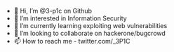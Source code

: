 - 👋 Hi, I’m @3-p1c on Github
- 👀 I’m interested in Information Security 
- 🌱 I’m currently learning exploiting web vulnerabilities 
- 💞️ I’m looking to collaborate on hackerone/bugcrowd
- 📫 How to reach me - twitter.com/_3P1C

